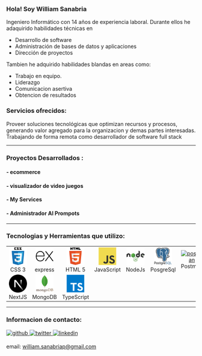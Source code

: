 ### Hola! Soy William Sanabria

Ingeniero Informático con 14 años de experiencia laboral. Durante ellos he adaquirido habilidades técnicas en
- Desarrollo de software
- Administración de bases de datos y aplicaciones
- Dirección de proyectos 

Tambien he adquirido habilidades blandas en areas como:
- Trabajo en equipo. 
- Liderazgo
- Comunicacion asertiva
- Obtencion de resultados 

<h3 align="left">Servicios ofrecidos:</h3> 
Proveer soluciones tecnológicas que optimizan recursos y procesos, generando valor agregado para la organizacion y demas partes interesadas.
Trabajando de forma remota como desarrollador de software full stack 

<hr>
<h3 align="left">Proyectos Desarrollados :</h3> 
  <h4> - ecommerce </h4>
  <h4> - visualizador de video juegos </h4>
  <h4> - My Services </h4>
  <h4> - Administrador AI Prompots </h4>
<hr>
<h3 align="left">Tecnologias y Herramientas que utilizo:</h3>
<p align="left"> 
<table>
  <tbody><tr>
  <td align="center" width="96">
    <a href="https://www.w3schools.com/css/" target="_blank" rel="noreferrer"> 
      <img src="https://raw.githubusercontent.com/devicons/devicon/master/icons/css3/css3-original-wordmark.svg" alt="css3" width="48" height="48" border="solid"/> 
    </a> 
    <br>CSS 3
  </td>
  <td align="center" width="96">
    <a href="https://expressjs.com" target="_blank" rel="noreferrer"> 
      <img src="https://github.com/devicons/devicon/blob/master/icons/express/express-original.svg" alt="express" width="48" height="48"/> 
    </a> 
    <br>express
  </td>
  <td align="center" width="96">
    <a href="https://www.w3.org/html/" target="_blank" rel="noreferrer"> 
      <img src="https://raw.githubusercontent.com/devicons/devicon/master/icons/html5/html5-original-wordmark.svg" alt="html5" width="48" height="48"/> 
    </a> 
    <br>HTML 5
  </td>
  <td align="center" width="96">
    <a href="https://developer.mozilla.org/en-US/docs/Web/JavaScript" target="_blank" rel="noreferrer"> 
      <img src="https://raw.githubusercontent.com/devicons/devicon/master/icons/javascript/javascript-original.svg" alt="javascript" width="48" height="48"/> 
    </a> 
    <br>JavaScript
  </td>
  <td align="center" width="96">
    <a href="https://nodejs.org" target="_blank" rel="noreferrer"> 
      <img src="https://raw.githubusercontent.com/devicons/devicon/master/icons/nodejs/nodejs-original-wordmark.svg" alt="nodejs" width="48" height="48"/> 
    </a> 
    <br>NodeJs
  </td>
  <td align="center" width="96">
    <a href="https://www.postgresql.org" target="_blank" rel="noreferrer"> 
      <img src="https://raw.githubusercontent.com/devicons/devicon/master/icons/postgresql/postgresql-original-wordmark.svg" alt="postgresql" width="48" height="48"/>     </a> 
    <br>PosgreSql
  </td>
  <td align="center" width="96">
    <a href="https://postman.com" target="_blank" rel="noreferrer"> 
      <img src="https://www.vectorlogo.zone/logos/getpostman/getpostman-icon.svg" alt="postman" width="48" height="48"/> 
    </a> 
    <br>Postman
  </td>
  <td align="center" width="96">
    <a href="https://reactjs.org/" target="_blank" rel="noreferrer"> 
      <img src="https://raw.githubusercontent.com/devicons/devicon/master/icons/react/react-original-wordmark.svg" alt="react" width="48" height="48"/> 
    </a> 
    <br>React
  </td>
  <td align="center" width="96">
   <a href="https://redux.js.org" target="_blank" rel="noreferrer"> 
    <img src="https://raw.githubusercontent.com/devicons/devicon/master/icons/redux/redux-original.svg" alt="redux" width="48" height="48"/> 
    </a> 
    <br>Redux
  </td>
 <td align="center" width="96">
   <a href="https://webpack.js.org" target="_blank" rel="noreferrer"> 
      <img src="https://raw.githubusercontent.com/devicons/devicon/d00d0969292a6569d45b06d3f350f463a0107b0d/icons/webpack/webpack-original-wordmark.svg" alt="webpack"        width="48" height="48"/> 
   </a> 
   <br>Webpack
  </td>
</tr>
<tr>
  <td align="center" width="96">
     <a href="https://nextjs.org/" target="_blank" rel="noreferrer"> 
    <img src="https://github.com/devicons/devicon/blob/master/icons/nextjs/nextjs-original.svg" alt="webpack"        width="48" height="48"/> 
     </a> 
     <br>NextJS
  </td>
  <td align="center" width="96">
     <a href="https://www.mongodb.com/" target="_blank" rel="noreferrer"> 
    <img src="https://github.com/devicons/devicon/blob/master/icons/mongodb/mongodb-original-wordmark.svg" alt="webpack"        width="48" height="48"/> 
     </a> 
     <br>MongoDB
  </td>
  <td align="center" width="96">
     <a href="https://www.typescriptlang.org/" target="_blank" rel="noreferrer"> 
    <img src="https://github.com/devicons/devicon/blob/master/icons/typescript/typescript-original.svg" alt="webpack"        width="48" height="48"/> 
     </a> 
     <br>TypeScript
  </td>
</tr>
</tbody></table>
</p>
  
<hr>
  
  <h3 align="left">Informacion de contacto:</h3>
  
  <a href="https://github.com/wsanabria22" target="_blank">
<img src=https://img.shields.io/badge/github-%2324292e.svg?&style=for-the-badge&logo=github&logoColor=white alt=github style="margin-bottom: 5px;" />
</a>
<a href="https://twitter.com/william_sanabri" target="_blank">
<img src=https://img.shields.io/badge/twitter-%2300acee.svg?&style=for-the-badge&logo=twitter&logoColor=white alt=twitter style="margin-bottom: 5px;" />
</a>
<a href="https://linkedin.com/in/william-sanabria-aa9a10262" target="_blank">
<img src=https://img.shields.io/badge/linkedin-%231E77B5.svg?&style=for-the-badge&logo=linkedin&logoColor=white alt=linkedin style="margin-bottom: 5px;" />
</a>  
  
  email: william.sanabriap@gmail.com




<!--
**Wsanabria22/Wsanabria22** is a ✨ _special_ ✨ repository because its `README.md` (this file) appears on your GitHub profile.

Here are some ideas to get you started:

- 🔭 I’m currently working on ...
- 🌱 I’m currently learning ...
- 👯 I’m looking to collaborate on ...
- 🤔 I’m looking for help with ...
- 💬 Ask me about ...
- 📫 How to reach me: ...
- 😄 Pronouns: ...
- ⚡ Fun fact: ...
-->
